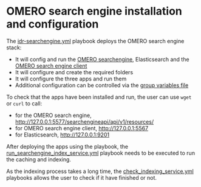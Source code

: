 OMERO search engine installation and configuration
==================================================

The [idr-searchengine.yml](../ansible/idr-searchengine.yml) playbook deploys the OMERO
search engine stack:

*   It will config and run the [OMERO searchengine](https://github.com/ome/omero_search_engine),
    Elasticsearch and the [OMERO search engine client](https://github.com/ome/omero_search_engine_client/)
*   It will configure and create the required folders
*   It will configure the three apps and run them
*   Additional configuration can be controlled via the
    [group variables file](../ansible/groups_vars/searchengine-hosts.yml)

To check that the apps have been installed and run, the user can use `wget` or `curl` to call:

  * for the OMERO search engine, http://127.0.0.1:5577/searchengineapi/api/v1/resources/
  * for OMERO search engine client, http://127.0.0.1:5567
  * for Elasticsearch, http://127.0.0.1:9201  

After deploying the apps using the playbook, the
[run_searchengine_index_service.yml](../ansible/run_searchengine_index_service.yml)
playbook needs to be executed to run the caching and indexing.

As the indexing process takes a long time, the [check_indexing_service.yml](../ansible/check_indexing_service.yml)
playbooks allows the user to check if it have finished or not.
